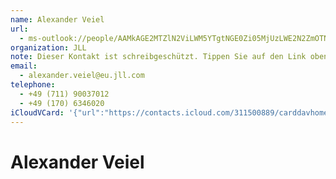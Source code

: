 ```yaml
---
name: Alexander Veiel
url:
  - ms-outlook://people/AAMkAGE2MTZlN2ViLWM5YTgtNGE0Zi05MjUzLWE2N2ZmOTNiNzU1NwBGAAAAAAATi9mlcaWmRrOUSDPipn7pBwDaKeY3E0WlQqDBzbWTDvYeAAAAqKThAADHJuMw62o-TK0TKb6l_TD0AAAQVVE9AAA=?accountKey=8f7e2b1612c1987325fb966238129f30&accountExportedAt=559252279.911066
organization: JLL
note: Dieser Kontakt ist schreibgeschützt. Tippen Sie auf den Link oben\, umihn in Outlook zu bearbeiten.
email:
  - alexander.veiel@eu.jll.com
telephone:
  - +49 (711) 90037012
  - +49 (170) 6346020
iCloudVCard: '{"url":"https://contacts.icloud.com/311500889/carddavhome/card/D9A29054-84F7-470F-B151-FB49D34E8CCF.vcf","etag":"\"kmfhb8do\"","data":"BEGIN:VCARD\r\nVERSION:3.0\r\nFN:\r\nN:Veiel;Alexander;;;\r\nUID:3BD01599-4D0C-41F3-B981-128B8DB9C3E8\r\nitem2.X-ABLABEL:Outlook\r\nPRODID:-//Apple Inc.//iOS 11.4.1//EN\r\nREV:2025-04-03T22:15:56Z\r\nURL:ms-outlook://people/AAMkAGE2MTZlN2ViLWM5YTgtNGE0Zi05MjUzLWE2N2ZmOTNiNzU\r\n 1NwBGAAAAAAATi9mlcaWmRrOUSDPipn7pBwDaKeY3E0WlQqDBzbWTDvYeAAAAqKThAADHJuMw62\r\n o-TK0TKb6l_TD0AAAQVVE9AAA=?accountKey=8f7e2b1612c1987325fb966238129f30&acco\r\n untExportedAt=559252279.911066\r\nORG:JLL;\r\nNOTE:Dieser Kontakt ist schreibgeschützt. Tippen Sie auf den Link oben\\, um\r\n ihn in Outlook zu bearbeiten.\r\nEMAIL:alexander.veiel@eu.jll.com\r\nTEL:+49 (711) 90037012\r\nTEL:+49 (170) 6346020\r\nEND:VCARD"}'
---
```

# Alexander Veiel